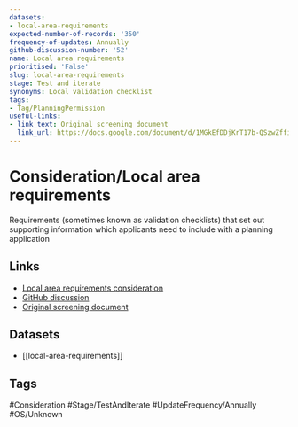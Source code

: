 ```yaml
---
datasets:
- local-area-requirements
expected-number-of-records: '350'
frequency-of-updates: Annually
github-discussion-number: '52'
name: Local area requirements
prioritised: 'False'
slug: local-area-requirements
stage: Test and iterate
synonyms: Local validation checklist
tags:
- Tag/PlanningPermission
useful-links:
- link_text: Original screening document
  link_url: https://docs.google.com/document/d/1MGkEfDDjKrT17b-QSzwZffiOgKKQyWUrn9GufbpYZsc/edit?usp=sharing
---
```


# Consideration/Local area requirements

Requirements (sometimes known as validation checklists) that set out supporting information which applicants need to include with a planning application

## Links

* [Local area requirements consideration](https://design.planning.data.gov.uk/planning-consideration/local-area-requirements)
* [GitHub discussion](https://github.com/digital-land/data-standards-backlog/discussions/52)
* [Original screening document](https://docs.google.com/document/d/1MGkEfDDjKrT17b-QSzwZffiOgKKQyWUrn9GufbpYZsc/edit?usp=sharing)

## Datasets

* [[local-area-requirements]]

## Tags

#Consideration #Stage/TestAndIterate #UpdateFrequency/Annually #OS/Unknown